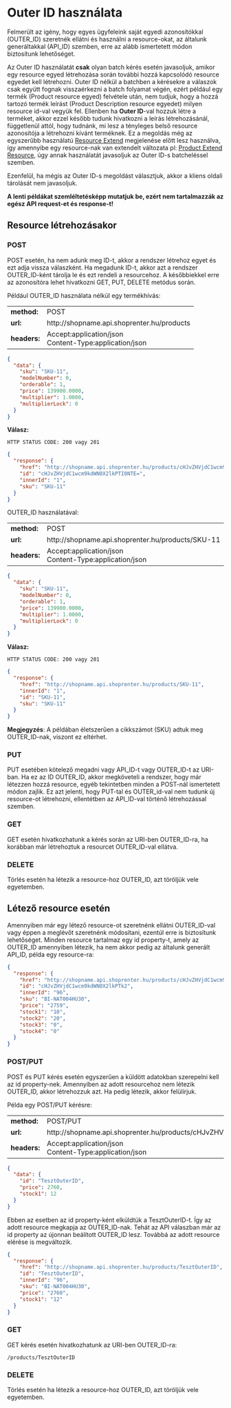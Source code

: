 # Outer ID használata

Felmerült az igény, hogy egyes ügyfeleink saját egyedi azonosítókkal (OUTER_ID) szeretnék ellátni és használni a resource-okat, az általunk generáltakkal (API_ID) szemben, erre az alább ismertetett módon biztosítunk lehetőséget.

Az Outer ID használatát **csak** olyan batch kérés esetén javasoljuk, amikor egy resource egyed létrehozása során további hozzá kapcsolódó resource egyedet kell létrehozni.
Outer ID nélkül a batchben a kérésekre a válaszok csak együtt fognak visszaérkezni a batch folyamat végén, ezért például egy termék (Product resource egyed) felvétele után, nem tudjuk, hogy a hozzá tartozó termék leírást (Product Description resource egyedet) milyen resource id-val vegyük fel.
Ellenben ha **Outer ID**-val hozzuk létre a terméket, akkor ezzel később tudunk hivatkozni a leírás létrehozásánál, függetlenül attól, hogy tudnánk, mi lesz a tényleges belső resource azonosítója a létrehozni kívánt terméknek.
Ez a megoldás még az egyszerűbb használatú [Resource Extend](06_extend_resource.md) megjelenése előtt lesz használva, így amennyibe egy resource-nak van extendelt változata pl: [Product Extend Resource](../../api/product_extend.md), úgy annak használatát javasoljuk az Outer ID-s batcheléssel szemben.

Ezenfelül, ha mégis az Outer ID-s megoldást választjuk, akkor a kliens oldali tárolását nem javasoljuk.

**A lenti példákat szemléltetésképp mutatjuk be, ezért nem tartalmazzák az egész API request-et és response-t!**

## Resource létrehozásakor

### POST

POST esetén, ha nem adunk meg ID-t, akkor a rendszer létrehoz egyet és ezt adja vissza válaszként. Ha megadunk ID-t, akkor azt a rendszer OUTER_ID-ként tárolja le és ezt rendeli a resourcehoz. A későbbiekkel erre az azonosítóra lehet hivatkozni GET, PUT, DELETE metódus során.

Például OUTER_ID használata nélkül egy termékhívás:

<table>
  <tr>
    <td><b>method:</b></td>
    <td>POST</td>
  </tr>
  <tr>
    <td><b>url:</b></td>
    <td>http://shopname.api.shoprenter.hu/products</td>
  </tr>
  <tr>
    <td><b>headers:</b></td>
    <td>
        Accept:application/json<br>
        Content-Type:application/json
    </td>
  </tr>
</table>

```json
{
  "data": {
    "sku": "SKU-11",
    "modelNumber": 0,
    "orderable": 1,
    "price": 139900.0000,
    "multiplier": 1.0000,
    "multiplierLock": 0
  }
}
```

**Válasz:**

```
HTTP STATUS CODE: 200 vagy 201
```

```json
{
  "response": {
    "href": "http://shopname.api.shoprenter.hu/products/cHJvZHVjdC1wcm9kdWN0X2lkPTI0NTE=",
    "id": "cHJvZHVjdC1wcm9kdWN0X2lkPTI0NTE=",
    "innerId": "1",
    "sku": "SKU-11"
  }
}
```

OUTER_ID használatával:

<table>
  <tr>
    <td><b>method:</b></td>
    <td>POST</td>
  </tr>
  <tr>
    <td><b>url:</b></td>
    <td>http://shopname.api.shoprenter.hu/products/SKU-11</td>
  </tr>
  <tr>
    <td><b>headers:</b></td>
    <td>
        Accept:application/json<br>
        Content-Type:application/json
    </td>
  </tr>
</table>

```json
{
  "data": {
    "sku": "SKU-11",
    "modelNumber": 0,
    "orderable": 1,
    "price": 139900.0000,
    "multiplier": 1.0000,
    "multiplierLock": 0
  }
}
```

**Válasz:**

```
HTTP STATUS CODE: 200 vagy 201
```

```json
{
  "response": {
    "href": "http://shopname.api.shoprenter.hu/products/SKU-11",
    "innerId": "1",
    "id": "SKU-11",
    "sku": "SKU-11"
  }
}
```

**Megjegyzés**: A példában életszerűen a cikkszámot (SKU) adtuk meg OUTER_ID-nak, viszont ez eltérhet.  

### PUT

PUT esetében kötelező megadni vagy API_ID-t vagy OUTER_ID-t az URI-ban. Ha ez az ID OUTER_ID, akkor megköveteli a rendszer, hogy már létezzen hozzá resource, egyéb tekintetben minden a POST-nál ismertetett módon zajlik. Ez azt jelenti, hogy PUT-tal és OUTER_id-val nem tudunk új resource-ot létrehozni, ellentétben az API_ID-val történő létrehozással szemben.

### GET

GET esetén hivatkozhatunk a kérés során az URI-ben OUTER_ID-ra, ha korábban már létrehoztuk a resourcet OUTER_ID-val ellátva.

### DELETE
 
Törlés esetén ha létezik a resource-hoz OUTER_ID, azt töröljük vele egyetemben.

## Létező resource esetén

Amennyiben már egy létező resource-ot szeretnénk ellátni OUTER_ID-val vagy éppen a meglévőt szeretnénk módosítani, ezentúl erre is biztosítunk lehetőséget. Minden resource tartalmaz egy id property-t, amely az OUTER_ID amennyiben létezik, ha nem akkor pedig az általunk generált API_ID, példa egy resource-ra:

```json
{
  "response": {
    "href": "http://shopname.api.shoprenter.hu/products/cHJvZHVjdC1wcm9kdWN0X2lkPTk2",
    "id": "cHJvZHVjdC1wcm9kdWN0X2lkPTk2",
    "innerId": "96",
    "sku": "BI-NAT004HU30",
    "price": "2759",
    "stock1": "10",
    "stock2": "20",
    "stock3": "0",
    "stock4": "0"
  }
}
```

### POST/PUT

POST és PUT kérés esetén egyszerűen a küldött adatokban szerepelni kell az id property-nek. Amennyiben az adott resourcehoz nem létezik OUTER_ID, akkor létrehozzuk azt. Ha pedig létezik, akkor felülírjuk.

Példa egy POST/PUT kérésre:

<table>
  <tr>
    <td><b>method:</b></td>
    <td>POST/PUT</td>
  </tr>
  <tr>
    <td><b>url:</b></td>
    <td>http://shopname.api.shoprenter.hu/products/cHJvZHVjdC1wcm9kdWN0X2lkPTk2</td>
  </tr>
  <tr>
    <td><b>headers:</b></td>
    <td>
        Accept:application/json<br>
        Content-Type:application/json
    </td>
  </tr>
</table>

```json
{
  "data": {
    "id": "TesztOuterID",
    "price": 2760,
    "stock1": 12
  }
}
```

Ebben az esetben az id property-ként elküldtük a TesztOuterID-t. Így az adott resource megkapja az OUTER_ID-nak. Tehát az API válaszban már az id property az újonnan beálított OUTER_ID lesz. Továbbá az adott resource elérése is megváltozik.

```json
{
  "response": {
    "href": "http://shopname.api.shoprenter.hu/products/TesztOuterID",
    "id": "TesztOuterID",
    "innerId": "96",
    "sku": "BI-NAT004HU30",
    "price": "2760",
    "stock1": "12"
  }
}
```

### GET

GET kérés esetén hivatkozhatunk az URI-ben OUTER_ID-ra:

```
/products/TesztOuterID
```

### DELETE

Törlés esetén ha létezik a resource-hoz OUTER_ID, azt töröljük vele egyetemben.
